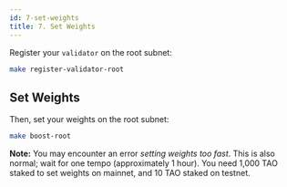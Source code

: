 ```yaml
---
id: 7-set-weights
title: 7. Set Weights
---
```


Register your `validator` on the root subnet:

```bash
make register-validator-root
```

## Set Weights

Then, set your weights on the root subnet:

```bash
make boost-root
```

**Note:** You may encounter an error _setting weights too fast_. This is also normal; wait for one tempo (approximately 1 hour). You need 1,000 TAO staked to set weights on mainnet, and 10 TAO staked on testnet.
